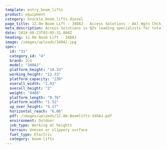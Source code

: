 ```yaml
---
template: entry_boom_lifts
product: equipment
category: knuckle_boom_lifts_diesel
page_title: 12.0m Boom Lift - 340AJ - Access Solutions - Akl Wgtn Chch, NZ
meta_description: Access Solutions is NZs leading specialists for total access solution equipment. 100% NZ owned & operated. Read about us - Make an enquiry today
date: 2018-08-23T03:05:31.808Z
heading: 12.0m Boom Lift - 340AJ
image: /images/uploads/340AJ.jpg
spec:
  id: "31"
  category_id: "4"
  brand: JLG
  model: "340AJ"
  platform_height: "10.33"
  working_height: "12.33"
  platform_capacity: "230"
  overall_width: "1.93"
  overall_height: "2"
  weight: "4400"
  platform_length: "0.76"
  platform_width: "1.52"
  up_over_height: "5.17"
  horizontal_reach: "6.06"
  pdf: /images/uploads/12.0m-Boomlifts-340AJ.pdf
  environment: Outdoor
  job_type: Working at heights
  terrain: Uneven or slippery surface
  fuel_type: Electric
  category: boom-lifts
---
```

